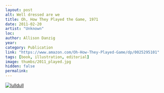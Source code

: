 ```yaml
---
layout: post
alt: Well dressed are we
title: Oh, How They Played the Game, 1971
date: 2011-02-20
artist: "Unknown"
loc: 
author: Allison Danzig
year: 
category: Publication
link: "https://www.amazon.com/Oh-How-They-Played-Game/dp/0025295101"
tags: [book, illustration, editorial]
image: thumbs/2011_played.jpg
hidden: false
permalink:
---
```




<div class="post_image">
	<a href="{{ site.baseurl }}/images/posts/2011_played/001.jpg" target="_blank">
	<img src="{{ site.baseurl }}/images/posts/2011_played/001.jpg" alt="lulldull"></a>
</div>
